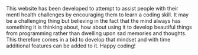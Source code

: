 This website has been developed to attempt to assist people with their mentl health challenges by encouraging them to learn a coding skill.
It may be a challenging thing but believing in the fact that the mind always has something it is thinking about, how about using it to develop beautiful things from programming rather than dwelling upon sad memories and thoughts.
This therefore comes in a bid to develop that mindset and with time additional features can be added to it.
Happy coding!

